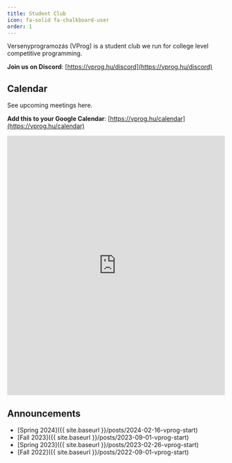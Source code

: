 ```yaml
---
title: Student Club
icon: fa-solid fa-chalkboard-user
order: 1
---
```


Versenyprogramozás (VProg) is a student club we run for college level competitive programming.

**Join us on Discord**: [https://vprog.hu/discord](https://vprog.hu/discord)

## Calendar

See upcoming meetings here.

**Add this to your Google Calendar**: [https://vprog.hu/calendar](https://vprog.hu/calendar)

<iframe 
  src="https://calendar.google.com/calendar/embed?height=600&wkst=2&ctz=Europe%2FBudapest&bgcolor=%23ffffff&showTitle=0&showCalendars=0&mode=WEEK&src=dmVyc2VueXByb2dyYW1vemFzQGdtYWlsLmNvbQ&color=%23AD1457"
  style="border-width:0"
  width="100%"
  height="600px"
  frameborder="0"
  scrolling="no">
</iframe>

## Announcements

- [Spring 2024]({{ site.baseurl }}/posts/2024-02-16-vprog-start)
- [Fall 2023]({{ site.baseurl }}/posts/2023-09-01-vprog-start)
- [Spring 2023]({{ site.baseurl }}/posts/2023-02-26-vprog-start)
- [Fall 2022]({{ site.baseurl }}/posts/2022-09-01-vprog-start)

